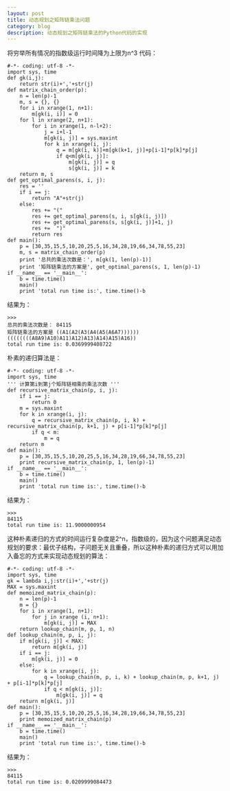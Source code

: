 ```yaml
---
layout: post
title: 动态规划之矩阵链乘法问题
category: blog
description: 动态规划之矩阵链乘法的Python代码的实现
---
```


将穷举所有情况的指数级运行时间降为上限为n^3
代码：

	#-*- coding: utf-8 -*-
	import sys, time
	def gk(i,j):
	    return str(i)+','+str(j)
	def matrix_chain_order(p):
	    n = len(p)-1
	    m, s = {}, {}
	    for i in xrange(1, n+1):
	        m[gk(i, i)] = 0
	    for l in xrange(2, n+1):
	        for i in xrange(1, n-l+2):
	            j = i+l-1
	            m[gk(i, j)] = sys.maxint
	            for k in xrange(i, j):
	                q = m[gk(i, k)]+m[gk(k+1, j)]+p[i-1]*p[k]*p[j]
	                if q<m[gk(i, j)]:
	                    m[gk(i, j)] = q
	                    s[gk(i, j)] = k
	    return m, s
	def get_optimal_parens(s, i, j):
	    res = ''
	    if i == j:
	        return "A"+str(j)
	    else:
	        res += "("
	        res += get_optimal_parens(s, i, s[gk(i, j)])
	        res += get_optimal_parens(s, s[gk(i, j)]+1, j)
	        res +=  ")"
	        return res
	def main():
	    p = [30,35,15,5,10,20,25,5,16,34,28,19,66,34,78,55,23]
	    m, s = matrix_chain_order(p)
	    print '总共的乘法次数是：', m[gk(1, len(p)-1)]
	    print '矩阵链乘法的方案是', get_optimal_parens(s, 1, len(p)-1)
	if __name__ == '__main__':
	    b = time.time()
	    main()
	    print 'total run time is:', time.time()-b

结果为：

	>>>
	总共的乘法次数是： 84115
	矩阵链乘法的方案是 ((A1(A2(A3(A4(A5(A6A7))))))((((((((A8A9)A10)A11)A12)A13)A14)A15)A16))
	total run time is: 0.0369999408722

朴素的递归算法是：

	#-*- coding: utf-8 -*-
	import sys, time
	''' 计算第i到第j个矩阵链相乘的乘法次数 '''
	def recursive_matrix_chain(p, i, j):
	    if i == j:
	        return 0
	    m = sys.maxint
	    for k in xrange(i, j):
	        q = recursive_matrix_chain(p, i, k) + recursive_matrix_chain(p, k+1, j) + p[i-1]*p[k]*p[j]
	        if q < m:
	            m = q
	    return m
	def main():
	    p = [30,35,15,5,10,20,25,5,16,34,28,19,66,34,78,55,23]
	    print recursive_matrix_chain(p, 1, len(p)-1)
	if __name__ == '__main__':
	    b = time.time()
	    main()
	    print 'total run time is:', time.time()-b

结果为：

	>>>
	84115
	total run time is: 11.9000000954

这种朴素递归的方式的时间运行复杂度是2^n，指数级的，因为这个问题满足动态规划的要求：最优子结构，子问题无关且重叠，所以这种朴素的递归方式可以用加入备忘的方式来实现动态规划的算法：

	#-*- coding: utf-8 -*-
	import sys, time
	gk = lambda i,j:str(i)+','+str(j)
	MAX = sys.maxint
	def memoized_matrix_chain(p):
	    n = len(p)-1
	    m = {}
	    for i in xrange(1, n+1):
	        for j in xrange (i, n+1):
	            m[gk(i, j)] = MAX
	    return lookup_chain(m, p, 1, n)
	def lookup_chain(m, p, i, j):
	    if m[gk(i, j)] < MAX:
	        return m[gk(i, j)]
	    if i == j:
	        m[gk(i, j)] = 0
	    else:
	        for k in xrange(i, j):
	            q = lookup_chain(m, p, i, k) + lookup_chain(m, p, k+1, j) + p[i-1]*p[k]*p[j]
	            if q < m[gk(i, j)]:
	                m[gk(i, j)] = q
	    return m[gk(i, j)]
	def main():
	    p = [30,35,15,5,10,20,25,5,16,34,28,19,66,34,78,55,23]
	    print memoized_matrix_chain(p)
	if __name__ == '__main__':
	    b = time.time()
	    main()
	    print 'total run time is:', time.time()-b

结果为：

	>>>
	84115
	total run time is: 0.0209999084473


